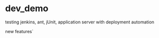 # dev_demo
testing jenkins, ant, jUnit, application server with deployment automation



new features`
